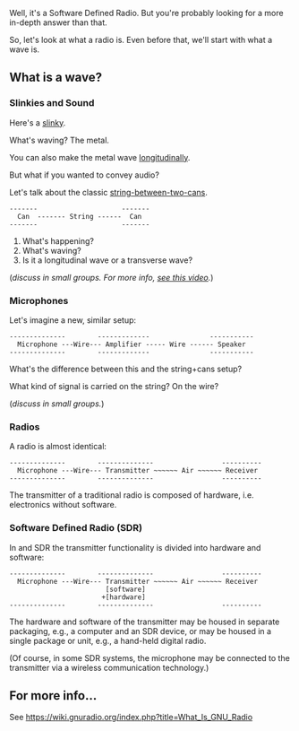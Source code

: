 Well, it's a Software Defined Radio. But you're probably looking for a more in-depth answer than that.

So, let's look at what a radio is. Even before that, we'll start with what a wave is.

## What is a wave?

### Slinkies and Sound

Here's a [slinky](https://www.youtube.com/watch?v=g8GcMn7K0u4?t=11).

What's waving? The metal.

You can also make the metal wave [longitudinally](https://www.youtube.com/watch?v=fMJrtheQfZw).

But what if you wanted to convey audio?

Let's talk about the classic [string-between-two-cans](https://duckduckgo.com/?q=string+between+two+cans&t=h_&iar=images&iax=images&ia=images).

```
-------                     -------
  Can  ------- String ------  Can  
-------                     -------
```

1. What's happening?
2. What's waving?
3. Is it a longitudinal wave or a transverse wave?

(_discuss in small groups. For more info, [see this video](https://www.khanacademy.org/science/physics/mechanical-waves-and-sound/sound-topic/v/sound-properties-amplitude-period-frequency-wavelength)._)

### Microphones

Let's imagine a new, similar setup:

```
--------------        -------------               -----------
  Microphone ---Wire--- Amplifier ----- Wire ------ Speaker
--------------        -------------               -----------
```

What's the difference between this and the string+cans setup?

What kind of signal is carried on the string? On the wire?

(_discuss in small groups._)

### Radios

A radio is almost identical:

```
--------------        --------------                 ----------
  Microphone ---Wire--- Transmitter ~~~~~~ Air ~~~~~~ Receiver
--------------        --------------                 ----------
```
The transmitter of a traditional radio is composed of hardware, i.e. electronics without software.

### Software Defined Radio (SDR)
In and SDR the transmitter functionality is divided into hardware and software:

```
--------------        --------------                 ----------
  Microphone ---Wire--- Transmitter ~~~~~~ Air ~~~~~~ Receiver
                        [software]
                       +[hardware] 
--------------        --------------                 ----------
```

The hardware and software of the transmitter may be housed in separate packaging, e.g., a computer and an SDR device, or may be housed in a single package or unit, e.g., a hand-held digital radio.

(Of course, in some SDR systems, the microphone may be connected to the transmitter via a wireless communication technology.)


## For more info...

See https://wiki.gnuradio.org/index.php?title=What_Is_GNU_Radio
